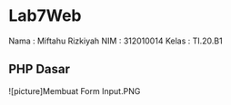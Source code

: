 # Lab7Web

Nama  : Miftahu Rizkiyah
NIM   : 312010014
Kelas : TI.20.B1

## PHP Dasar

![picture]Membuat Form Input.PNG
